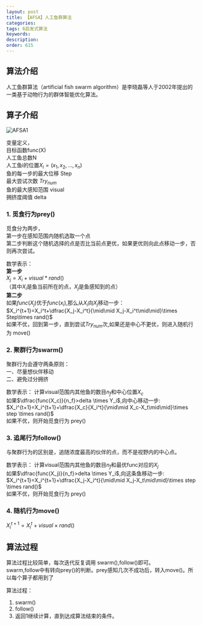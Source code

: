 ```yaml
---
layout: post
title: 【AFSA】人工鱼群算法
categories:
tags: 6启发式算法
keywords:
description:
order: 615
---
```

## 算法介绍
人工鱼群算法（artificial fish swarm algorithm）是李晓磊等人于2002年提出的一类基于动物行为的群体智能优化算法。

## 算子介绍
![AFSA1](https://www.guofei.site/pictures_for_blog/heuristic_algorithm/afsa1.gif)


变量定义，  
目标函数func(X)  
人工鱼总数N  
人工鱼i的位置$X_i=(x_1,x_2,...,x_n)$  
鱼的每一步的最大位移 Step  
最大尝试次数 $Try_{num}$  
鱼的最大感知范围 visual  
拥挤度阈值 delta



### 1. 觅食行为prey()
觅食分为两步，  
第一步在感知范围内随机选取一个点  
第二步判断这个随机选择的点是否比当前点更优，如果更优则向此点移动一步，否则再次尝试。  


数学表示：  
**第一步**  
$X_j=X_i+visual*rand()$  
（其中$X_i$是鱼当前所在的点，$X_j$是鱼感知到的点）  
**第二步**  
如果$func(X_j)$优于$func(x_i)$,那么从$X_i$向$X_j$移动一步：  
$X_i^{t+1}=X_i^t+\dfrac{X_j-X_i^t}{\mid\mid X_j-X_i^t\mid\mid}\times Step\times rand()$  
如果不优，回到第一步，直到尝试$Try_{num}$次,如果还是中心不更优，则进入随机行为 move()  


### 2. 聚群行为swarm()
聚群行为会遵守两条原则：  
一、尽量想伙伴移动  
二、避免过分拥挤


数学表示：
计算visual范围内其他鱼的数目$n_f$和中心位置$X_c$  
如果$\dfrac{func(X_c)}{n_f}>delta \times Y_i$,向中心移动一步:  
$X_i^{t+1}=X_i^{t+1}+\dfrac{X_c}{X_i^t}{\mid\mid X_c-X_t\mid\mid}\times step \times rand()$  
如果不优，则开始觅食行为  prey()

### 3. 追尾行为follow()  
与聚群行为的区别是，追随浓度最高的伙伴的点，而不是视野内的中心点。  


数学表示：
计算visual范围内其他鱼的数目$n_f$和最优func对应的$X_j$  
如果$\dfrac{func(X_j)}{n_f}>delta \times Y_i$,向这条鱼移动一步:  
$X_i^{t+1}=X_i^{t+1}+\dfrac{X_j-X_i^t}{\mid\mid X_j-X_t\mid\mid}\times step \times rand()$  
如果不优，则开始觅食行为  prey()

### 4. 随机行为move()

$X_i^{t+1}=X_i^{t}+visual \times rand()$

## 算法过程

算法过程比较简单，每次迭代反复调用 swarm(),follow()即可。  
swarm,follow中有转向prey()的判断。prey感知几次不成功后，转入move()。所以每个算子都用到了  

算法过程：
1. swarm()
2. follow()
3. 返回1继续计算，直到达成算法结束的条件。
